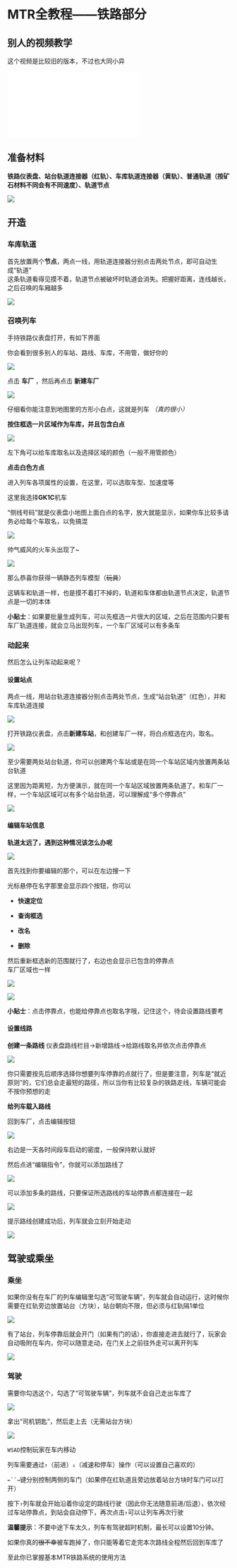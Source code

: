 # MTR全教程——铁路部分

## 别人的视频教学

这个视频是比较旧的版本，不过也大同小异

<iframe src="//player.bilibili.com/player.html?isOutside=true&aid=932197515&bvid=BV18M4y157Ng&cid=398960717&p=1" scrolling="no" border="0" frameborder="no" framespacing="0" allowfullscreen="true"></iframe>

## 准备材料

**铁路仪表盘、站台轨道连接器（红轨）、车库轨道连接器（黄轨）、普通轨道（按矿石材料不同会有不同速度）、轨道节点**

![](/others/MTR/准备.jpg)

## 开造

### 车库轨道

首先放置两个**节点**，两点一线，用轨道连接器分别点击两处节点，即可自动生成“轨道”
<br>
这条轨道看得见摸不着，轨道节点被破坏时轨道会消失。把握好距离，连线越长，之后召唤的车厢越多

![](/others/MTR/车库轨道.png)

### 召唤列车

手持铁路仪表盘打开，有如下界面

你会看到很多别人的车站、路线、车库，不用管，做好你的

![](/others/MTR/铁路仪表盘1.png)

点击 **车厂** ，然后再点击 **新建车厂**

![](/others/MTR/铁路仪表盘2.png)

仔细看你能注意到地图里的方形小白点，这就是列车 *（真的很小）*

**按住框选一片区域作为车库，并且包含白点**

![](/others/MTR/铁路仪表盘3.png)

左下角可以给车库取名以及选择区域的颜色（一般不用管颜色）

**点击白色方点**

进入列车各项属性的设置，在这里，可以选取车型、加速度等

这里我选择**GK1C**机车

“侧线号码”就是仪表盘小地图上面白点的名字，放大就能显示，如果你车比较多请务必给每个车取名，以免搞混

![](/others/MTR/铁路仪表盘4.png)

帅气威风的火车头出现了~

![](/others/MTR/召唤列车.png)

那么恭喜你获得一辆静态列车模型（~~玩具~~）

这辆车和轨道一样，也是摸不着打不掉的，轨道和车体都由轨道节点决定，轨道节点是一切的本体

**小贴士**：如果要批量生成列车，可以先框选一片很大的区域，之后在范围内只要有车厂轨道连接，就会立马出现列车，一个车厂区域可以有多条车

### 动起来

然后怎么让列车动起来呢？

#### 设置站点

两点一线，用站台轨道连接器分别点击两处节点，生成“站台轨道”（红色），并和车库轨道连接

![](/others/MTR/设置站点1.png)

打开铁路仪表盘，点击**新建车站**，和创建车厂一样，将白点框选在内，取名。

![](/others/MTR/设置站点2.png)

至少需要两处站台轨道，你可以创建两个车站或是在同一个车站区域内放置两条站台轨道

这里因为距离短，为方便演示，就在同一个车站区域放置两条轨道了。和车厂一样，一个车站区域可以有多个站台轨道，可以理解成“多个停靠点”

![](/others/MTR/设置站点3.png)

#### 编辑车站信息

**轨道太远了，遇到这种情况该怎么办呢**

![](/others/MTR/设置站点4.png)

首先找到你要编辑的那个，可以在左边搜一下

光标悬停在名字那里会显示四个按钮，你可以

- **快速定位**

- **查询框选**
- **改名**
- **删除**

然后重新框选新的范围就行了，右边也会显示已包含的停靠点<br>车厂区域也一样

![](/others/MTR/设置站点5.png)

![](/others/MTR/设置站点6.png)

**小贴士**：点击停靠点，也能给停靠点也取名字哦，记住这个，待会设置路线要考

#### 设置线路

**创建一条路线**
仪表盘路线栏目→新增路线→给路线取名并依次点击停靠点

![](/others/MTR/设置路线1.png)

你只需要按先后顺序选择你想要列车停靠的点就行了，但是要注意，列车是“就近原则”的，它们总会走最短的路径，所以当你有比较复杂的铁路走线，车辆可能会不按你预想的走

**给列车载入路线**

回到车厂，点击编辑按钮

![](/others/MTR/设置路线2.png)

右边是一天各时间段车启动的密度，一般保持默认就好

然后点进“编辑指令”，你就可以添加路线了

![](/others/MTR/设置路线3.png)

可以添加多条的路线，只要保证所选路线的车站停靠点都连接在一起

![](/others/MTR/设置路线4.png)

提示路线创建成功后，列车就会立刻开始走动

![](/others/MTR/设置路线5.png)

## 驾驶或乘坐

### 乘坐

如果你没有在车厂的列车编辑里勾选“可驾驶车辆”，列车就会自动运行，这时候你需要在红轨旁边放置站台（方块），站台朝向不限，但必须与红轨隔1单位

![](/others/MTR/乘坐1.png)

有了站台，列车停靠后就会开门（如果有门的话），你直接走进去就行了，玩家会自动吸附在车内，你可以随意走动，在门关上之前往外走可以离开列车

![](/others/MTR/乘坐2.png)

### 驾驶

需要你勾选这个，勾选了“可驾驶车辆”，列车就不会自己走出车库了

![](/others/MTR/驾驶1.png)

拿出“司机钥匙”，然后走上去（无需站台方块）

![](/others/MTR/驾驶2.png)

`WSAD`控制玩家在车内移动

列车需要通过`↑`（前进）`↓`（减速和停车）操作（可以设置自己喜欢的）

`←``→`键分别控制两侧的车门（如果停在红轨道且旁边放着站台方块时车门可以打开）

按下`↑`列车就会开始沿着你设定的路线行驶（因此你无法随意前进/后退），依次经过车站停靠点，到站会自动停下，再次点击`↑`可以让列车再次行驶

**温馨提示**：不要中途下车太久，列车有驾驶超时机制，最长可以设置10分钟。

如果你真的~~很不幸~~被车跑掉了，你只能等着它走完本次路线全程然后回到车库了

至此你已掌握基本MTR铁路系统的使用方法